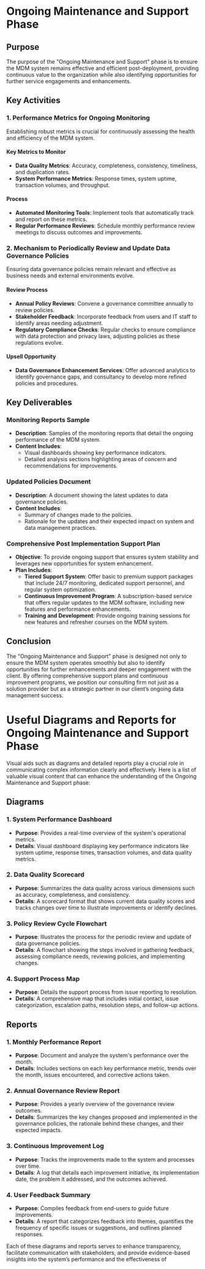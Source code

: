 # Ongoing Maintenance and Support Phase

## Purpose
The purpose of the "Ongoing Maintenance and Support" phase is to ensure the MDM system remains effective and efficient post-deployment, providing continuous value to the organization while also identifying opportunities for further service engagements and enhancements.

## Key Activities

### 1. Performance Metrics for Ongoing Monitoring
Establishing robust metrics is crucial for continuously assessing the health and efficiency of the MDM system.

#### Key Metrics to Monitor
- **Data Quality Metrics**: Accuracy, completeness, consistency, timeliness, and duplication rates.
- **System Performance Metrics**: Response times, system uptime, transaction volumes, and throughput.

#### Process
- **Automated Monitoring Tools**: Implement tools that automatically track and report on these metrics.
- **Regular Performance Reviews**: Schedule monthly performance review meetings to discuss outcomes and improvements.

### 2. Mechanism to Periodically Review and Update Data Governance Policies
Ensuring data governance policies remain relevant and effective as business needs and external environments evolve.

#### Review Process
- **Annual Policy Reviews**: Convene a governance committee annually to review policies.
- **Stakeholder Feedback**: Incorporate feedback from users and IT staff to identify areas needing adjustment.
- **Regulatory Compliance Checks**: Regular checks to ensure compliance with data protection and privacy laws, adjusting policies as these regulations evolve.

#### Upsell Opportunity
- **Data Governance Enhancement Services**: Offer advanced analytics to identify governance gaps, and consultancy to develop more refined policies and procedures.

## Key Deliverables

### Monitoring Reports Sample
- **Description**: Samples of the monitoring reports that detail the ongoing performance of the MDM system.
- **Content Includes**:
  - Visual dashboards showing key performance indicators.
  - Detailed analysis sections highlighting areas of concern and recommendations for improvements.

### Updated Policies Document
- **Description**: A document showing the latest updates to data governance policies.
- **Content Includes**:
  - Summary of changes made to the policies.
  - Rationale for the updates and their expected impact on system and data management practices.

### Comprehensive Post Implementation Support Plan
- **Objective**: To provide ongoing support that ensures system stability and leverages new opportunities for system enhancement.
- **Plan Includes**:
  - **Tiered Support System**: Offer basic to premium support packages that include 24/7 monitoring, dedicated support personnel, and regular system optimization.
  - **Continuous Improvement Program**: A subscription-based service that offers regular updates to the MDM software, including new features and performance enhancements.
  - **Training and Development**: Provide ongoing training sessions for new features and refresher courses on the MDM system.

## Conclusion
The "Ongoing Maintenance and Support" phase is designed not only to ensure the MDM system operates smoothly but also to identify opportunities for further enhancements and deeper engagement with the client. By offering comprehensive support plans and continuous improvement programs, we position our consulting firm not just as a solution provider but as a strategic partner in our client’s ongoing data management success.


# Useful Diagrams and Reports for Ongoing Maintenance and Support Phase

Visual aids such as diagrams and detailed reports play a crucial role in communicating complex information clearly and effectively. Here is a list of valuable visual content that can enhance the understanding of the Ongoing Maintenance and Support phase:

## Diagrams

### 1. System Performance Dashboard
- **Purpose**: Provides a real-time overview of the system's operational metrics.
- **Details**: Visual dashboard displaying key performance indicators like system uptime, response times, transaction volumes, and data quality metrics.

### 2. Data Quality Scorecard
- **Purpose**: Summarizes the data quality across various dimensions such as accuracy, completeness, and consistency.
- **Details**: A scorecard format that shows current data quality scores and tracks changes over time to illustrate improvements or identify declines.

### 3. Policy Review Cycle Flowchart
- **Purpose**: Illustrates the process for the periodic review and update of data governance policies.
- **Details**: A flowchart showing the steps involved in gathering feedback, assessing compliance needs, reviewing policies, and implementing changes.

### 4. Support Process Map
- **Purpose**: Details the support process from issue reporting to resolution.
- **Details**: A comprehensive map that includes initial contact, issue categorization, escalation paths, resolution steps, and follow-up actions.

## Reports

### 1. Monthly Performance Report
- **Purpose**: Document and analyze the system's performance over the month.
- **Details**: Includes sections on each key performance metric, trends over the month, issues encountered, and corrective actions taken.

### 2. Annual Governance Review Report
- **Purpose**: Provides a yearly overview of the governance review outcomes.
- **Details**: Summarizes the key changes proposed and implemented in the governance policies, the rationale behind these changes, and their expected impacts.

### 3. Continuous Improvement Log
- **Purpose**: Tracks the improvements made to the system and processes over time.
- **Details**: A log that details each improvement initiative, its implementation date, the problem it addressed, and the outcomes achieved.

### 4. User Feedback Summary
- **Purpose**: Compiles feedback from end-users to guide future improvements.
- **Details**: A report that categorizes feedback into themes, quantifies the frequency of specific issues or suggestions, and outlines planned responses.

Each of these diagrams and reports serves to enhance transparency, facilitate communication with stakeholders, and provide evidence-based insights into the system’s performance and the effectiveness of
